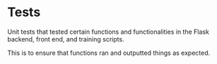 # Tests

Unit tests that tested certain functions and functionalities in the Flask backend, front end, and training scripts.

This is to ensure that functions ran and outputted things as expected.
